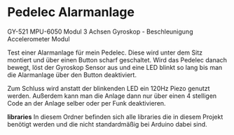 Pedelec Alarmanlage
=======

GY-521 MPU-6050 Modul 3 Achsen Gyroskop - Beschleunigung Accelerometer Modul

Test einer Alarmanlage für mein Pedelec.
Diese wird unter dem Sitz montiert und über einen Button scharf geschaltet.
Wird das Pedelec danach bewegt, löst der Gyroskop Sensor aus und eine LED blinkt so lang bis man die Alarmanlage über den Button deaktiviert.

Zum Schluss wird anstatt der blinkenden LED ein 120Hz Piezo genutzt werden.
Außerdem kann man die Anlage dann nur über einen 4 stelligen Code an der Anlage selber oder per Funk deaktivieren.

<b>libraries</b>
In diesem Ordner befinden sich alle libraries die in diesem Projekt benötigt werden und die nicht standardmäßig bei Arduino dabei sind.
